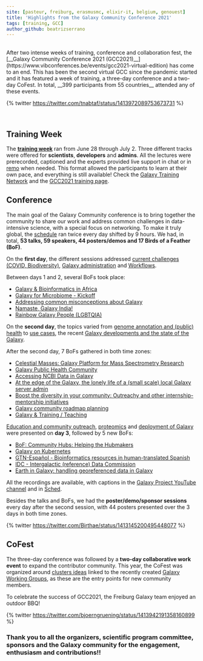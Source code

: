 ```yaml
---
site: [pasteur, freiburg, erasmusmc, elixir-it, belgium, genouest]
title: 'Highlights from the Galaxy Community Conference 2021'
tags: [training, GCC]
author_github: beatrizserrano
---
```


<br>
After two intense weeks of training, conference and collaboration fest, the [__Galaxy Community Conference 2021 (GCC2021)__](https://www.vibconferences.be/events/gcc2021-virtual-edition) has come to an end. This has been the second virtual GCC since the pandemic started and it has featured a week of training, a three-day conference and a two-day CoFest. In total, __399 participants from 55 countries__ attended any of these events.

{% twitter https://twitter.com/tnabtaf/status/1413972089753673731 %}

<br>

## Training Week

The [__training week__](https://galaxyproject.org/events/gcc2021/training/) ran from June 28 through July 2. Three different tracks were offered for __scientists__, __developers__ and __admins__. All the lectures were prerecorded, captioned and the experts provided live support in chat or in [remo](https://remo.co/) when needed. This format allowed the participants to learn at their own pace, and everything is still available! Check the [Galaxy Training Network](https://training.galaxyproject.org/) and the [GCC2021 training page](https://galaxyproject.org/events/gcc2021/training/).

## Conference

The main goal of the Galaxy Community conference is to bring together the community to share our work and address common challenges in data-intensive science, with a special focus on networking. To make it truly global, the [schedule](https://gcc2021.sched.com/) ran twice every day shifted by 9 hours. We had, in total, __53 talks, 59 speakers, 44 posters/demos and 17 Birds of a Feather (BoF)__.

On the __first day__, the different sessions addressed [current challenges (COVID, Biodiversity)](https://gcc2021.sched.com/event/ih0L/emea-apac-session-1), [Galaxy administration](https://gcc2021.sched.com/event/ih0U/emea-apac-session-2) and [Workflows](https://gcc2021.sched.com/event/ih0j/emea-apac-session-3).

Between days 1 and 2, several BoFs took place:
- [Galaxy & Bioinformatics in Africa](https://gcc2021.sched.com/event/kBmc/bof-galaxy-bioinformatics-in-africa)
- [Galaxy for Microbiome - Kickoff](https://gcc2021.sched.com/event/k72Z/bof-galaxy-for-microbiome-kickoff)
- [Addressing common misconceptions about Galaxy](https://gcc2021.sched.com/event/k73y/bof-addressing-common-misconceptions-about-galaxy)
- [Namaste, Galaxy India!](https://gcc2021.sched.com/event/kLwE/bof-namaste-galaxy-india)
- [Rainbow Galaxy People (LGBTQIA)](https://gcc2021.sched.com/event/kH79/bof-rainbow-galaxy-people-lgbtqia)

On the __second day__, the topics varied from [genome annotation and (public) health](https://gcc2021.sched.com/event/ihol/emea-apac-session-4) to [use cases](https://gcc2021.sched.com/event/ihox/emea-apac-session-5), the recent [Galaxy developments and the state of the Galaxy](https://gcc2021.sched.com/event/ihpC/emea-apac-session-6).

After the second day, 7 BoFs gathered in both time zones:
- [Celestial Masses: Galaxy Platform for Mass Spectrometry Research](https://gcc2021.sched.com/event/k735/bof-celestial-masses-galaxy-platform-for-mass-spectrometry-research)
- [Galaxy Public Health Community](https://gcc2021.sched.com/event/kDfq/bof-galaxy-public-health-community)
- [Accessing NCBI Data in Galaxy](https://gcc2021.sched.com/event/kIN9/bof-accessing-ncbi-data-in-galaxy)
- [At the edge of the Galaxy, the lonely life of a (small scale) local Galaxy server admin](https://gcc2021.sched.com/event/k73m/bof-at-the-edge-of-the-galaxy-the-lonely-life-of-a-small-scale-local-galaxy-server-admin)
- [Boost the diversity in your community: Outreachy and other internship-mentorship initiatives](https://gcc2021.sched.com/event/kGmX/bof-boost-the-diversity-in-your-community-outreachy-and-other-internship-mentorship-initiatives)
- [Galaxy community roadmap planning](https://gcc2021.sched.com/event/kFK5/bof-galaxy-community-roadmap-planning)
- [Galaxy & Training / Teaching](https://gcc2021.sched.com/event/kFyJ/bof-galaxy-training-teaching)


[Education and community outreach](https://gcc2021.sched.com/event/ihq4/emea-apac-session-7), [proteomics](https://gcc2021.sched.com/event/ihqG/emea-apac-session-8) and [deployment of Galaxy](https://gcc2021.sched.com/event/ihqV/emea-apac-session-9) were presented on __day 3__, followed by 5 new BoFs:

- [BoF: Community Hubs: Helping the Hubmakers](https://gcc2021.sched.com/event/kfjK/bof-community-hubs-helping-the-hubmakers)
- [Galaxy on Kubernetes](https://gcc2021.sched.com/event/kSHZ/bof-galaxy-on-kubernetes)
- [GTN-Español -  Bioinformatics resources in human-translated Spanish](https://gcc2021.sched.com/event/kFAN/bof-gtn-espanol-bioinformatics-resources-in-human-translated-spanish)
- [IDC -  Intergalactic (reference) Data Commission](https://gcc2021.sched.com/event/k8Wj/bof-idc-intergalactic-reference-data-commission)
- [Earth in Galaxy: handling georeferenced data in Galaxy](https://gcc2021.sched.com/event/kbz7/bof-earth-in-galaxy-handling-georeferenced-data-in-galaxy)

All the recordings are available, with captions in the [Galaxy Project YouTube channel](https://www.youtube.com/channel/UCwoMMZPbz1L9AZzvIvrvqYA) and in [Sched](https://gcc2021.sched.com/).

Besides the talks and BoFs, we had the __poster/demo/sponsor sessions__ every day after the second session, with 44 posters presented over the 3 days in both time zones.

{% twitter https://twitter.com/Birthae/status/1413145200495448077 %}
<br>

## CoFest

The three-day conference was followed by a __two-day collaborative work event__ to expand the contributor community. This year, the CoFest was organized around [clusters ideas](https://docs.google.com/document/d/1c0L4mc7s2JOx0uq6HGP3QE3V5Za20GfCh1e-KKbOoV4/edit#) linked to the recently created [Galaxy Working Groups](https://galaxyproject.org/community/wg/), as these are the entry points for new community members.

To celebrate the success of GCC2021, the Freiburg Galaxy team enjoyed an outdoor BBQ!

{% twitter https://twitter.com/bjoerngruening/status/1413942191358160899 %}
<br>

### Thank you to all the organizers, scientific program committee, sponsors and the Galaxy community for the engagement, enthusiasm and contributions!!


